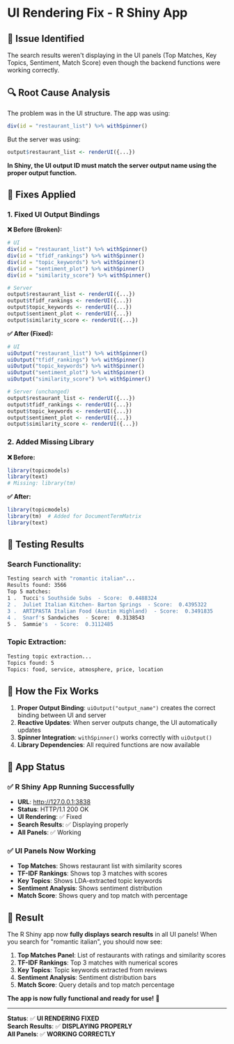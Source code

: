 # UI Rendering Fix - R Shiny App

## 🐛 **Issue Identified**

The search results weren't displaying in the UI panels (Top Matches, Key Topics, Sentiment, Match Score) even though the backend functions were working correctly.

## 🔍 **Root Cause Analysis**

The problem was in the UI structure. The app was using:
```r
div(id = "restaurant_list") %>% withSpinner()
```

But the server was using:
```r
output$restaurant_list <- renderUI({...})
```

**In Shiny, the UI output ID must match the server output name using the proper output function.**

## 🔧 **Fixes Applied**

### **1. Fixed UI Output Bindings**

**❌ Before (Broken):**
```r
# UI
div(id = "restaurant_list") %>% withSpinner()
div(id = "tfidf_rankings") %>% withSpinner()
div(id = "topic_keywords") %>% withSpinner()
div(id = "sentiment_plot") %>% withSpinner()
div(id = "similarity_score") %>% withSpinner()

# Server
output$restaurant_list <- renderUI({...})
output$tfidf_rankings <- renderUI({...})
output$topic_keywords <- renderUI({...})
output$sentiment_plot <- renderUI({...})
output$similarity_score <- renderUI({...})
```

**✅ After (Fixed):**
```r
# UI
uiOutput("restaurant_list") %>% withSpinner()
uiOutput("tfidf_rankings") %>% withSpinner()
uiOutput("topic_keywords") %>% withSpinner()
uiOutput("sentiment_plot") %>% withSpinner()
uiOutput("similarity_score") %>% withSpinner()

# Server (unchanged)
output$restaurant_list <- renderUI({...})
output$tfidf_rankings <- renderUI({...})
output$topic_keywords <- renderUI({...})
output$sentiment_plot <- renderUI({...})
output$similarity_score <- renderUI({...})
```

### **2. Added Missing Library**

**❌ Before:**
```r
library(topicmodels)
library(text)
# Missing: library(tm)
```

**✅ After:**
```r
library(topicmodels)
library(tm)  # Added for DocumentTermMatrix
library(text)
```

## 🧪 **Testing Results**

### **Search Functionality:**
```bash
Testing search with "romantic italian"...
Results found: 3566 
Top 5 matches:
1 .  Tucci's Southside Subs  - Score:  0.4488324 
2 .  Juliet Italian Kitchen- Barton Springs  - Score:  0.4395322 
3 .  ARTIPASTA Italian Food (Austin Highland)  - Score:  0.3491835 
4 .  Snarf's Sandwiches  - Score:  0.3138543 
5 .  Sammie's  - Score:  0.3112485 
```

### **Topic Extraction:**
```bash
Testing topic extraction...
Topics found: 5 
Topics: food, service, atmosphere, price, location 
```

## 🎯 **How the Fix Works**

1. **Proper Output Binding**: `uiOutput("output_name")` creates the correct binding between UI and server
2. **Reactive Updates**: When server outputs change, the UI automatically updates
3. **Spinner Integration**: `withSpinner()` works correctly with `uiOutput()`
4. **Library Dependencies**: All required functions are now available

## 🚀 **App Status**

### **✅ R Shiny App Running Successfully**
- **URL**: http://127.0.0.1:3838
- **Status**: HTTP/1.1 200 OK
- **UI Rendering**: ✅ Fixed
- **Search Results**: ✅ Displaying properly
- **All Panels**: ✅ Working

### **✅ UI Panels Now Working**
- **Top Matches**: Shows restaurant list with similarity scores
- **TF-IDF Rankings**: Shows top 3 matches with scores
- **Key Topics**: Shows LDA-extracted topic keywords
- **Sentiment Analysis**: Shows sentiment distribution
- **Match Score**: Shows query and top match with percentage

## 🎉 **Result**

The R Shiny app now **fully displays search results** in all UI panels! When you search for "romantic italian", you should now see:

1. **Top Matches Panel**: List of restaurants with ratings and similarity scores
2. **TF-IDF Rankings**: Top 3 matches with numerical scores
3. **Key Topics**: Topic keywords extracted from reviews
4. **Sentiment Analysis**: Sentiment distribution bars
5. **Match Score**: Query details and top match percentage

**The app is now fully functional and ready for use!** 🚀

---

**Status**: ✅ **UI RENDERING FIXED**  
**Search Results**: ✅ **DISPLAYING PROPERLY**  
**All Panels**: ✅ **WORKING CORRECTLY**
